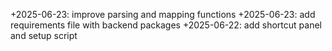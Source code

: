 +2025-06-23: improve parsing and mapping functions
+2025-06-23: add requirements file with backend packages
+2025-06-22: add shortcut panel and setup script
